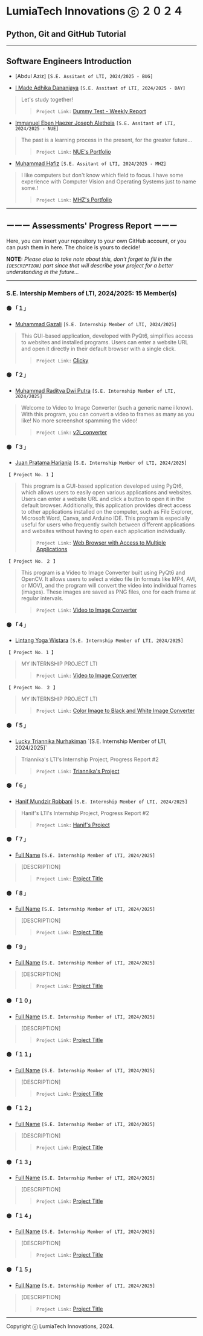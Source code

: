 # LumiaTech Innovations ⓒ ２０２４

## Python, Git and GitHub Tutorial

---

## Software Engineers Introduction

- [Abdul Aziz] `[S.E. Assitant of LTI, 2024/2025 - BUG]`

- [I Made Adhika Dananjaya](https://github.com/kingofaris) `[S.E. Assitant of LTI, 2024/2025 - DAY]`

> Let's study together!  
>> `Project Link:` [Dummy Test - Weekly Report](https://github.com/kingofaris/weekly-report)

- [Immanuel Eben Haezer Joseph Aletheia](https://github.com/EintsWaveX) `[S.E. Assitant of LTI, 2024/2025 - NUE]`

> The past is a learning process in the present, for the greater future...  
>> `Project Link:` [NUE's Portfolio](https://eintswavex.github.io)

- [Muhammad Hafiz](https://github.com/mhafiz03) `[S.E. Assitant of LTI, 2024/2025 - MHZ]`

> I like computers but don't know which field to focus. I have some experience with Computer Vision and Operating Systems just to name some.!  
>> `Project Link:` [MHZ's Portfolio](https://mhafiz03.github.io)

---

## ーーー Assessments' Progress Report ーーー

Here, you can insert your repository to your own GitHub account, or you can push them in here. The choice is yours to decide!

**NOTE:** *Please also to take note about this, don't forget to fill in the `[DESCRIPTION]` part since that will describe your project for a better understanding in the future...*

---

### S.E. Intership Members of LTI, 2024/2025: 15 Member(s)

#### 🟢 「１」

- [Muhammad Gazali](https://github.com/xagafax) `[S.E. Internship Member of LTI, 2024/2025]`

> This GUI-based application, developed with PyQt6, simplifies access to websites and installed programs. Users can enter a website URL and open it directly in their default browser with a single click.  
>> `Project Link:` [Clicky](https://github.com/xagafax/belajar)

#### 🟢 「２」

- [Muhammad Raditya Dwi Putra](https://github.com/petorikooru) `[S.E. Internship Member of LTI, 2024/2025]`

> Welcome to Video to Image Converter (such a generic name i know). With this program, you can convert a video to frames as many as you like! No more screenshot spamming the video!  
>> `Project Link:` [v2i_converter](https://github.com/petorikooru/v2i_converter)

#### 🟢 「３」

- [Juan Pratama Harianja](https://github.com/juuneverseen) `[S.E. Internship Member of LTI, 2024/2025]`  

```【 Project No. 1 】```

> This program is a GUI-based application developed using PyQt6, which allows users to easily open various applications and websites. Users can enter a website URL and click a button to open it in the default browser. Additionally, this application provides direct access to other applications installed on the computer, such as File Explorer, Microsoft Word, Canva, and Arduino IDE. This program is especially useful for users who frequently switch between different applications and websites without having to open each application individually.  
>> `Project Link:` [Web Browser with Access to Multiple Applications](https://github.com/juuneverseen/My_Project/tree/main/Tugas_Normal)

```【 Project No. ２ 】```

> This program is a Video to Image Converter built using PyQt6 and OpenCV. It allows users to select a video file (in formats like MP4, AVI, or MOV), and the program will convert the video into individual frames (images). These images are saved as PNG files, one for each frame at regular intervals.  
>> `Project Link:` [Video to Image Converter](https://github.com/juuneverseen/My_Project/tree/main/Tugas_Bonus)

#### 🟢 「４」

- [Lintang Yoga Wistara](https://github.com/linseayw) `[S.E. Internship Member of LTI, 2024/2025]`

```【 Project No. 1 】```

> MY INTERNSHIP PROJECT LTI  
>> `Project Link:` [Video to Image Converter](https://github.com/linseayw/testLTI/tree/c514985472c1eb429427dd7e2684d28e43b04c53/Video%20to%20Image%20Converter)  

```【 Project No. ２ 】```

> MY INTERNSHIP PROJECT LTI  
>> `Project Link:` [Color Image to Black and White Image Converter](https://github.com/linseayw/testLTI/tree/b062fd9f08e483deb16c8d42358c1c3835fbdd87/Video%20to%20Image%20Converter)

#### 🟢 「５」

- [Lucky Triannika Nurhakiman]([https://www.google.com](https://github.com/triannika)) `[S.E. Internship Member of LTI, 2024/2025]`

> Triannika's LTI's Internship Project, Progress Report #2  
>> `Project Link:` [Triannika's Project](Project_Triannika/)

#### 🟢 「６」

- [Hanif Mundzir Robbani](https://github.com/HanifmnzrR1140) `[S.E. Internship Member of LTI, 2024/2025]`

> Hanif's LTI's Internship Project, Progress Report #2  
>> `Project Link:` [Hanif's Project](Project_Hanif/)

#### 🟡 「７」

- [Full Name](https://www.google.com) `[S.E. Internship Member of LTI, 2024/2025]`

> [DESCRIPTION]  
>> `Project Link:` [Project Title](https://www.google.com)

#### 🟡 「８」

- [Full Name](https://www.google.com) `[S.E. Internship Member of LTI, 2024/2025]`

> [DESCRIPTION]  
>> `Project Link:` [Project Title](https://www.google.com)

#### 🟡 「９」

- [Full Name](https://www.google.com) `[S.E. Internship Member of LTI, 2024/2025]`

> [DESCRIPTION]  
>> `Project Link:` [Project Title](https://www.google.com)

#### 🟡 「１０」

- [Full Name](https://www.google.com) `[S.E. Internship Member of LTI, 2024/2025]`

> [DESCRIPTION]  
>> `Project Link:` [Project Title](https://www.google.com)

#### 🟡 「１１」

- [Full Name](https://www.google.com) `[S.E. Internship Member of LTI, 2024/2025]`

> [DESCRIPTION]  
>> `Project Link:` [Project Title](https://www.google.com)

#### 🟡 「１２」

- [Full Name](https://www.google.com) `[S.E. Internship Member of LTI, 2024/2025]`

> [DESCRIPTION]  
>> `Project Link:` [Project Title](https://www.google.com)

#### 🟡 「１３」

- [Full Name](https://www.google.com) `[S.E. Internship Member of LTI, 2024/2025]`

> [DESCRIPTION]  
>> `Project Link:` [Project Title](https://www.google.com)

#### 🟡 「１４」

- [Full Name](https://www.google.com) `[S.E. Internship Member of LTI, 2024/2025]`

> [DESCRIPTION]  
>> `Project Link:` [Project Title](https://www.google.com)

#### 🟡 「１５」

- [Full Name](https://www.google.com) `[S.E. Internship Member of LTI, 2024/2025]`

> [DESCRIPTION]  
>> `Project Link:` [Project Title](https://www.google.com)

---

Copyright ⓒ LumiaTech Innovations, 2024.
